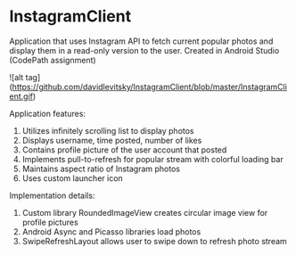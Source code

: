# InstagramClient

Application that uses Instagram API to fetch current popular photos and display them in a read-only version to the user. Created in Android Studio (CodePath assignment)

![alt tag] (https://github.com/davidlevitsky/InstagramClient/blob/master/InstagramClient.gif)

Application features:

1. Utilizes infinitely scrolling list to display photos
2. Displays username, time posted, number of likes
3. Contains profile picture of the user account that posted  
4. Implements pull-to-refresh for popular stream with colorful loading bar
5. Maintains aspect ratio of Instagram photos
6. Uses custom launcher icon 


Implementation details:

1. Custom library RoundedImageView creates circular image view for profile pictures
2. Android Async and Picasso libraries load photos
3. SwipeRefreshLayout allows user to swipe down to refresh photo stream
